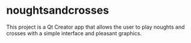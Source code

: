 # noughtsandcrosses

This project is a Qt Creator app that allows the user to play noughts and crosses with a simple interface and pleasant graphics.
